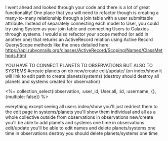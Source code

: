 I went ahead and looked through your code and there is a lot of great functionality! One place that you will need to refactor though is creating a many-to-many relationship through a join table with a user submittable attribute. Instead of separately connecting each model to User, you could try using System as your join table and connecting Users to Galaxies through systems. I would also refactor your scope method (or add in another one) that returns an ActiveRecord relation using Active Record Query/Scope methods like the ones detailed here: https://api.rubyonrails.org/classes/ActiveRecord/Scoping/Named/ClassMethods.html

YOU HAVE TO CONNECT PLANETS TO OBSERVATIONS
BUT ALSO TO SYSTEMS
#create planets on ob new/create edit/update/
(on index/show it will link to edit path to create planets/systems)
(destroy should destroy all planets and systems created for observation)

<%= collection_select(:observation, :user_id, User.all, :id, :username, {}, {multiple: false}) %>

everything except seeing all users
index/show you'll just redriect them to the edit page
in systems/planets you'll show them individual and all as a whole collective outside from observations
in observations new/create you'll be able to add planets and systems one time
in observations edit/update you'll be able to edit names and delete planets/systems one time
in observations destroy you should delete planets/systems one time
